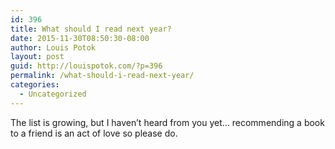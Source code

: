 ```yaml
---
id: 396
title: What should I read next year?
date: 2015-11-30T08:50:30-08:00
author: Louis Potok
layout: post
guid: http://louispotok.com/?p=396
permalink: /what-should-i-read-next-year/
categories:
  - Uncategorized
---
```

The list is growing, but I haven&#8217;t heard from you yet&#8230; recommending a book to a friend is an act of love so please do.